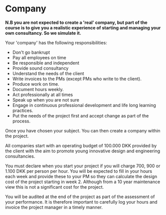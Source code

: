 # Company

**N.B you are not expected to create a 'real' company, but part of the course is to give you a realistic experience of starting and managing your own consultancy. So we simulate it.**

Your 'company' has the following responsibilities:
* Don't go bankrupt
* Pay all employees on time
* Be responsible and independent
* Provide sound consultancy
* Understand the needs of the client
* Write invoices to the PMs (except PMs who write to the client).
* Produce work on time.
* Document hours weekly.
* Act professionally at all times
* Speak up when you are not sure
* Engage in continuous professional development and life long learning practices.
* Put the needs of the project first and accept change as part of the process.

Once you have chosen your subject. You can then create a company within the project. 

All companies start with an operating budget of 100.000 DKK provided by the client with the aim to promote young innovative design and engineering consultancies.

You must declare when you start your project if you will charge 700, 900 or 1.100 DKK per person per hour. You will be expected to fill in your hours each week and provide these to your PM so they can calculate the design cost of the project starting in week 2. Although from a 10 year maintenance view this is not a significant cost for the project.

You will be audited at the end of the project as part of the assessment of your performance. It is therefore important to carefully log your hours and invoice the project manager in a timely manner.
